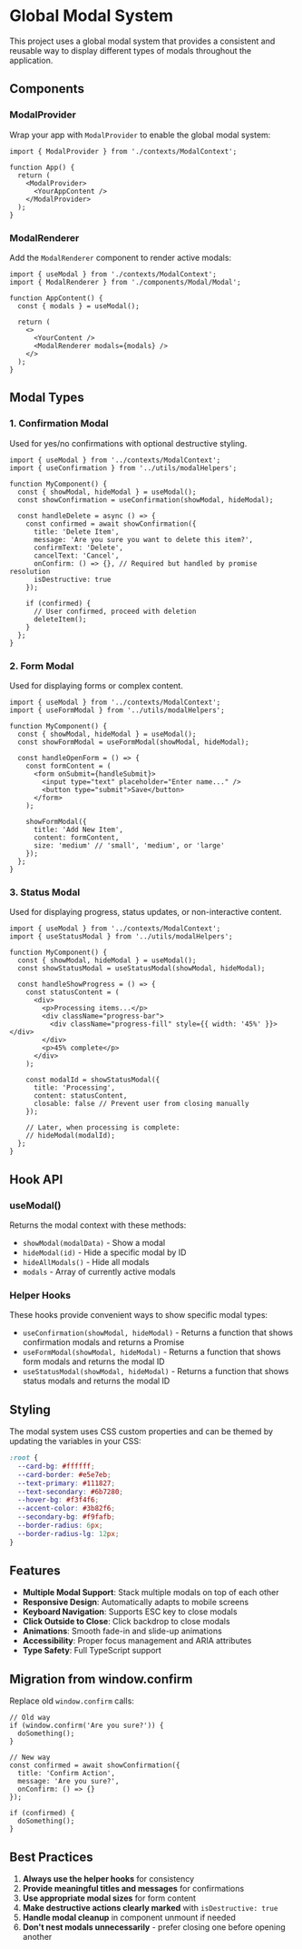 # Global Modal System

This project uses a global modal system that provides a consistent and reusable way to display different types of modals throughout the application.

## Components

### ModalProvider
Wrap your app with `ModalProvider` to enable the global modal system:

```tsx
import { ModalProvider } from './contexts/ModalContext';

function App() {
  return (
    <ModalProvider>
      <YourAppContent />
    </ModalProvider>
  );
}
```

### ModalRenderer
Add the `ModalRenderer` component to render active modals:

```tsx
import { useModal } from './contexts/ModalContext';
import { ModalRenderer } from './components/Modal/Modal';

function AppContent() {
  const { modals } = useModal();
  
  return (
    <>
      <YourContent />
      <ModalRenderer modals={modals} />
    </>
  );
}
```

## Modal Types

### 1. Confirmation Modal
Used for yes/no confirmations with optional destructive styling.

```tsx
import { useModal } from '../contexts/ModalContext';
import { useConfirmation } from '../utils/modalHelpers';

function MyComponent() {
  const { showModal, hideModal } = useModal();
  const showConfirmation = useConfirmation(showModal, hideModal);
  
  const handleDelete = async () => {
    const confirmed = await showConfirmation({
      title: 'Delete Item',
      message: 'Are you sure you want to delete this item?',
      confirmText: 'Delete',
      cancelText: 'Cancel',
      onConfirm: () => {}, // Required but handled by promise resolution
      isDestructive: true
    });
    
    if (confirmed) {
      // User confirmed, proceed with deletion
      deleteItem();
    }
  };
}
```

### 2. Form Modal
Used for displaying forms or complex content.

```tsx
import { useModal } from '../contexts/ModalContext';
import { useFormModal } from '../utils/modalHelpers';

function MyComponent() {
  const { showModal, hideModal } = useModal();
  const showFormModal = useFormModal(showModal, hideModal);
  
  const handleOpenForm = () => {
    const formContent = (
      <form onSubmit={handleSubmit}>
        <input type="text" placeholder="Enter name..." />
        <button type="submit">Save</button>
      </form>
    );
    
    showFormModal({
      title: 'Add New Item',
      content: formContent,
      size: 'medium' // 'small', 'medium', or 'large'
    });
  };
}
```

### 3. Status Modal
Used for displaying progress, status updates, or non-interactive content.

```tsx
import { useModal } from '../contexts/ModalContext';
import { useStatusModal } from '../utils/modalHelpers';

function MyComponent() {
  const { showModal, hideModal } = useModal();
  const showStatusModal = useStatusModal(showModal, hideModal);
  
  const handleShowProgress = () => {
    const statusContent = (
      <div>
        <p>Processing items...</p>
        <div className="progress-bar">
          <div className="progress-fill" style={{ width: '45%' }}></div>
        </div>
        <p>45% complete</p>
      </div>
    );
    
    const modalId = showStatusModal({
      title: 'Processing',
      content: statusContent,
      closable: false // Prevent user from closing manually
    });
    
    // Later, when processing is complete:
    // hideModal(modalId);
  };
}
```

## Hook API

### useModal()
Returns the modal context with these methods:
- `showModal(modalData)` - Show a modal
- `hideModal(id)` - Hide a specific modal by ID
- `hideAllModals()` - Hide all modals
- `modals` - Array of currently active modals

### Helper Hooks
These hooks provide convenient ways to show specific modal types:

- `useConfirmation(showModal, hideModal)` - Returns a function that shows confirmation modals and returns a Promise<boolean>
- `useFormModal(showModal, hideModal)` - Returns a function that shows form modals and returns the modal ID
- `useStatusModal(showModal, hideModal)` - Returns a function that shows status modals and returns the modal ID

## Styling

The modal system uses CSS custom properties and can be themed by updating the variables in your CSS:

```css
:root {
  --card-bg: #ffffff;
  --card-border: #e5e7eb;
  --text-primary: #111827;
  --text-secondary: #6b7280;
  --hover-bg: #f3f4f6;
  --accent-color: #3b82f6;
  --secondary-bg: #f9fafb;
  --border-radius: 6px;
  --border-radius-lg: 12px;
}
```

## Features

- **Multiple Modal Support**: Stack multiple modals on top of each other
- **Responsive Design**: Automatically adapts to mobile screens
- **Keyboard Navigation**: Supports ESC key to close modals
- **Click Outside to Close**: Click backdrop to close modals
- **Animations**: Smooth fade-in and slide-up animations
- **Accessibility**: Proper focus management and ARIA attributes
- **Type Safety**: Full TypeScript support

## Migration from window.confirm

Replace old `window.confirm` calls:

```tsx
// Old way
if (window.confirm('Are you sure?')) {
  doSomething();
}

// New way
const confirmed = await showConfirmation({
  title: 'Confirm Action',
  message: 'Are you sure?',
  onConfirm: () => {}
});

if (confirmed) {
  doSomething();
}
```

## Best Practices

1. **Always use the helper hooks** for consistency
2. **Provide meaningful titles and messages** for confirmations
3. **Use appropriate modal sizes** for form content
4. **Make destructive actions clearly marked** with `isDestructive: true`
5. **Handle modal cleanup** in component unmount if needed
6. **Don't nest modals unnecessarily** - prefer closing one before opening another

